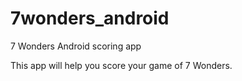 # 7wonders_android
7 Wonders Android scoring app

This app will help you score your game of 7 Wonders.
